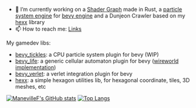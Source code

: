 - 🔭 I’m currently working on a [Shader Graph](https://github.com/ManevilleF/shady-rs) made in Rust, a [particle system engine](https://github.com/ManevilleF/bevy_tickles) for [bevy engine](https://bevyengine.org) and a Dunjeon Crawler based on my [hexx](https://github.com/ManevilleF/hexx) library
- 📫 How to reach me: [Links](https://linktr.ee/ManevilleF)

My gamedev libs:

- [bevy_tickles](https://github.com/ManevilleF/bevy_tickles): a CPU particle system plugin for bevy (WIP)
- [bevy_life](https://github.com/ManevilleF/bevy_life): a generic cellular automaton plugin for bevy ([wireworld implementation](https://github.com/ManevilleF/wireworld-rs))
- [bevy_verlet](https://github.com/ManevilleF/bevy_verlet): a verlet integration plugin for bevy
- [hexx](https://github.com/ManevilleF/hexx): a simple hexagon utilities lib, for hexagonal coordinate, tiles, 3D meshes, etc


[![ManevilleF's GitHub stats](https://github-readme-stats.vercel.app/api?username=ManevilleF&show_icons=true&theme=radical&custom_title=ManevilleF)](https://github.com/anuraghazra/github-readme-stats)
[![Top Langs](https://github-readme-stats.vercel.app/api/top-langs/?username=ManevilleF&theme=radical)](https://github.com/anuraghazra/github-readme-stats)
